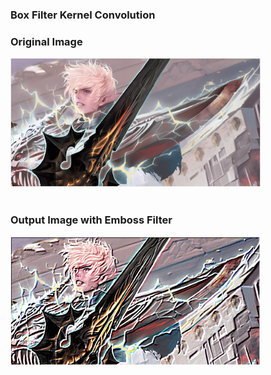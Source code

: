 ### Box Filter Kernel Convolution

### Original Image
[<img src="./input.png" width="400">](https://github.com/wuriyanto48)
<br/><br/>

### Output Image with Emboss Filter
[<img src="./out.png" width="400">](https://github.com/wuriyanto48)
<br/><br/>